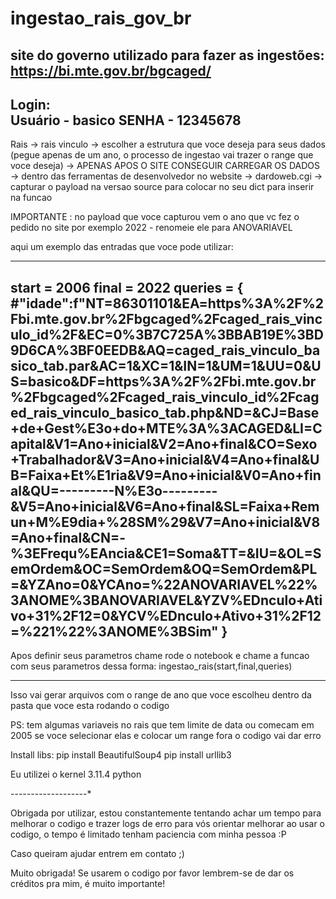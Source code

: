 # ingestao_rais_gov_br

site do governo utilizado para fazer as ingestões: https://bi.mte.gov.br/bgcaged/
-------------------------- 
Login:                   
    Usuário - basico
    SENHA - 12345678
--------------------------

Rais -> rais vinculo -> escolher a estrutura que voce deseja para seus dados (pegue apenas de um ano, o processo de ingestao vai trazer o range que voce deseja) -> APENAS APOS O SITE CONSEGUIR CARREGAR OS DADOS -> dentro das ferramentas de desenvolvedor no website -> dardoweb.cgi -> capturar o payload na versao source para colocar no seu dict para inserir na funcao

IMPORTANTE : no payload que voce capturou vem o ano que vc fez o pedido no site por exemplo 2022 - renomeie ele para ANOVARIAVEL


aqui um exemplo das entradas que voce pode utilizar:

-------------------------------------------------------------------------------------------------------------------------
start = 2006
final = 2022
queries = {
            #"idade":f"NT=86301101&EA=https%3A%2F%2Fbi.mte.gov.br%2Fbgcaged%2Fcaged_rais_vinculo_id%2F&EC=0%3B7C725A%3BBAB19E%3BD9D6CA%3BF0EEDB&AQ=caged_rais_vinculo_basico_tab.par&AC=1&XC=1&IN=1&UM=1&UU=0&US=basico&DF=https%3A%2F%2Fbi.mte.gov.br%2Fbgcaged%2Fcaged_rais_vinculo_id%2Fcaged_rais_vinculo_basico_tab.php&ND=&CJ=Base+de+Gest%E3o+do+MTE%3A%3ACAGED&LI=Capital&V1=Ano+inicial&V2=Ano+final&CO=Sexo+Trabalhador&V3=Ano+inicial&V4=Ano+final&UB=Faixa+Et%E1ria&V9=Ano+inicial&V0=Ano+final&QU=---------N%E3o---------&V5=Ano+inicial&V6=Ano+final&SL=Faixa+Remun+M%E9dia+%28SM%29&V7=Ano+inicial&V8=Ano+final&CN=-%3EFrequ%EAncia&CE1=Soma&TT=&IU=&OL=SemOrdem&OC=SemOrdem&OQ=SemOrdem&PL=&YZAno=0&YCAno=%22ANOVARIAVEL%22%3ANOME%3BANOVARIAVEL&YZV%EDnculo+Ativo+31%2F12=0&YCV%EDnculo+Ativo+31%2F12=%221%22%3ANOME%3BSim"
            }
-------------------------------------------------------------------------------------------------------------------------


Apos definir seus parametros chame rode o notebook e chame a funcao com seus parametros dessa forma:
ingestao_rais(start,final,queries)


-------------------------------------------------------------------------------------------------------------------------

Isso vai gerar arquivos com o range de ano que voce escolheu dentro da pasta que voce esta rodando o codigo

PS: tem algumas variaveis no rais que tem limite de data ou comecam em 2005 se voce selecionar elas e colocar um range fora o codigo vai dar erro


Install libs:
pip install BeautifulSoup4
pip install urllib3

Eu utilizei o kernel 3.11.4 python

---*---*----*-----*----*

Obrigada por utilizar, estou constantemente tentando achar um tempo para melhorar o codigo e trazer logs de erro para vós orientar melhorar ao usar o codigo, o tempo é limitado tenham paciencia com minha pessoa :P 

Caso queiram ajudar entrem em contato ;)

Muito obrigada! Se usarem o codigo por favor lembrem-se de dar os créditos pra mim, é muito importante!
